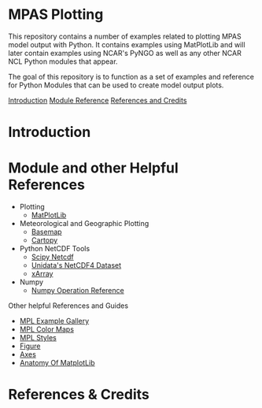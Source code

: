 MPAS Plotting
=============
This repository contains a number of examples related to plotting MPAS model
output with Python. It contains examples using MatPlotLib and will later
contain examples using NCAR's PyNGO as well as any other NCAR NCL Python
modules that appear.

The goal of this repository is to function as a set of examples and reference
for Python Modules that can be used to create model output plots.

[Introduction](#Introduction)
[Module Reference](#Module-References)
[References and Credits](#Refs-and-Credits)


# Introduction <a name="Introduction"/>


# Module and other Helpful References<a name="Module-References"/>

* Plotting
    * [MatPlotLib](https://matplotlib.org/)
* Meteorological and Geographic Plotting
    * [Basemap](https://matplotlib.org/basemap/)
    * [Cartopy](https://scitools.org.uk/cartopy/docs/latest/)
* Python NetCDF Tools
    * [Scipy Netcdf](://docs.scipy.org/doc/scipy-0.16.1/reference/generated/scipy.io.netcdf.netcdf_file.html )
    * [Unidata's NetCDF4 Dataset](https://unidata.github.io/netcdf4-python/netCDF4/index.html)
    * [xArray](http://xarray.pydata.org/en/stable/generated/xarray.Dataset.to_netcdf.html)
* Numpy
    * [Numpy Operation Reference](https://docs.scipy.org/doc/numpy/reference/)

Other helpful References and Guides
* [MPL Example Gallery](https://matplotlib.org/gallery/index.html)
* [MPL Color Maps](https://matplotlib.org/users/colormaps.html)
* [MPL Styles](https://matplotlib.org/gallery/style_sheets/style_sheets_reference.html)
* [Figure](https://matplotlib.org/api/_as_gen/matplotlib.figure.Figure.html)
* [Axes](https://matplotlib.org/api/axes_api.html)
* [Anatomy Of MatplotLib](https://github.com/matplotlib/AnatomyOfMatplotlib)


# References & Credits<a name="Refs-and-Credits"/>

[1]: https://github.com/matplotlib/AnatomyOfMatplotlib
[2]: https://github.com/lmadaus/mpas_python
